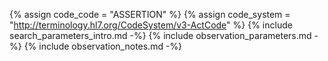 {% assign code_code = "ASSERTION" %}
{% assign code_system = "http://terminology.hl7.org/CodeSystem/v3-ActCode" %}
{% include search_parameters_intro.md -%}
{% include observation_parameters.md -%}
{% include observation_notes.md -%}